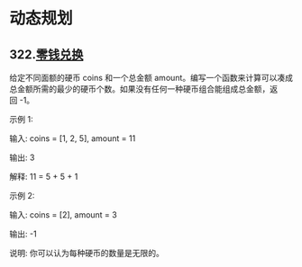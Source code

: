 # 动态规划

## 322.[零钱兑换](https://leetcode-cn.com/problems/coin-change/)
给定不同面额的硬币 coins 和一个总金额 amount。编写一个函数来计算可以凑成总金额所需的最少的硬币个数。如果没有任何一种硬币组合能组成总金额，返回 -1。

示例 1:

  输入: coins = [1, 2, 5], amount = 11
  
  输出: 3 
  
  解释: 11 = 5 + 5 + 1
  
示例 2:

  输入: coins = [2], amount = 3
  
  输出: -1
  
说明:
你可以认为每种硬币的数量是无限的。
